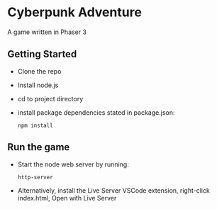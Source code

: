 # Cyberpunk Adventure

A game written in Phaser 3

## Getting Started

- Clone the repo
- Install node.js
- cd to project directory 
-   install package dependencies stated in package.json:

        npm install

## Run the game        
-   Start the node web server by running:

        http-server
- Alternatively, install the Live Server VSCode extension, right-click index.html, Open with Live Server
